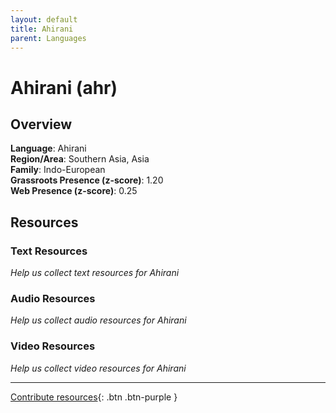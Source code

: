 ```yaml
---
layout: default
title: Ahirani
parent: Languages
---
```


# Ahirani (ahr)

## Overview

**Language**: Ahirani  
**Region/Area**: Southern Asia, Asia  
**Family**: Indo-European  
**Grassroots Presence (z-score)**: 1.20  
**Web Presence (z-score)**: 0.25  

## Resources

### Text Resources
*Help us collect text resources for Ahirani*

### Audio Resources
*Help us collect audio resources for Ahirani*

### Video Resources
*Help us collect video resources for Ahirani*

---

[Contribute resources](https://forms.office.com/e/1SfLJx3u1r){: .btn .btn-purple }
